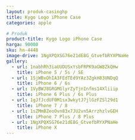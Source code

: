 ```yaml
---
layout: produk-casinghp
title: Kygo Logo iPhone Case
categories: apple

# Produk
product-title: Kygo Logo iPhone Case
harga: 90000
sku: hn-4448
image-drive: 1NgXPQXSG76e21dE8G_GtvefbRYXPNaHe
gallery:
  - url: 1nabhRh3iaUUDUSxYsbFRPK9aGW8ZkQHw
    title: iPhone 5 / 5s / SE
  - url: 1SjWBxOhIA3FEdTEd9YAz3ZgkH83UNDqQ
    title: iPhone 6 / 6s
  - url: 1VyBWJ8GRGMGlyrZyTjnInfms14Xliiip
    title: iPhone 6 Plus / 6s Plus
  - url: 1gJfJcdUF0M1sx3wkytJ7jlGzFZSl29d1
    title: iPhone 7 / 8
  - url: 1sZMmBZeoOvn83x7JU2vn5ArrzhzlvGEH
    title: iPhone 7 Plus / 8 Plus
  - url: 1NgXPQXSG76e21dE8G_GtvefbRYXPNaHe
    title: iPhone X
---
```

